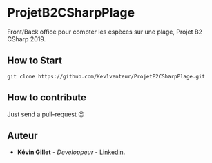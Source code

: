 # ProjetB2CSharpPlage

Front/Back office pour compter les espèces sur une plage, Projet B2 CSharp 2019.

## How to Start
```
git clone https://github.com/Kev1venteur/ProjetB2CSharpPlage.git
```

## How to contribute

Just send a pull-request 😉

## Auteur
- <b>Kévin Gillet</b> - <i>Developpeur</i> - <a href="https://www.linkedin.com/in/k%C3%A9vin-gillet-50b25b175/">Linkedin</a>.
